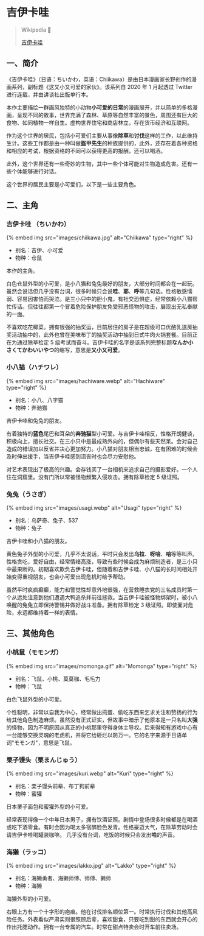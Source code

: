 # 吉伊卡哇

> Wikipedia 📝
>
> [吉伊卡哇](https://zh.wikipedia.org/wiki/吉伊卡哇)

## 一、简介

《吉伊卡哇》（日语：ちいかわ，英语：Chiikawa）是由日本漫画家长野创作的漫画系列，副标题《这又小又可爱的家伙》。该系列自 2020 年 1 月起透过 Twitter 进行连载，并由讲谈社出版单行本。

本作主要描绘一群画风独特的小动物**小可爱的日常**的漫画展开，并以简单的多格漫画，呈现不同的故事，世界充满了森林、草原等自然丰富的景色，周围还有巨大的食物、如同植物一样自生。虚构世界住宅和商店林立，存在货币经济和互联网。

作为这个世界的居民，包括小可爱们主要从事像**除草**和**讨伐**这样的工作，以此维持生计。这些工作都是由一种叫做**盔甲先生**的种族提供的，此外，还存在着各种资格和相应的考试，根据资格的不同可以获得更高的报酬，还可以喝酒。

此外，这个世界还有一些奇妙的生物，其中一些个体可能对生物造成危害。还有一些个体能够进行对话。

这个世界的居民主要是小可爱们，以下是一些主要角色。

## 二、主角

### 吉伊卡哇 （ちいかわ）

{% embed img src="images/chiikawa.jpg" alt="Chiikawa" type="right" %}

- 别名：吉伊、小可爱
- 物种：仓鼠

本作的主角。

白色仓鼠外型的小可爱，是小八猫和兔兔最好的朋友，大部分时间都会在一起玩。虽然会说话但几乎没有台词，很多时候只会说**哇**、**耶**、**呼**等几句话。性格敏感懦弱、容易因害怕而哭泣。是三小只中的胆小鬼，有社交恐惧症，经常依赖小八猫帮忙传话。但往往都第一个冒着危险保护朋友免受邪恶怪物的攻击，展现出无私奉献的一面。

不喜欢吃花椰菜。拥有很强的抽奖运，目前居住的房子是在超级可口优酪乳送房抽奖活动抽中的，此外也曾在美味布丁的抽奖活动中抽到日式牛肉火锅套餐。目前正在为通过除草检定 5 级考试而奋斗。吉伊卡哇的名字是该系列完整标题**なんか小さくてかわいいやつ**的缩写，意思是**又小又可爱**。

### 小八猫（ハチワレ）

{% embed img src="images/hachiware.webp" alt="Hachiware" type="right" %}

- 别名：小八、八字猫
- 物种：奔驰猫

吉伊卡哇和兔兔的朋友。

有着独特的**蓝色**尾巴和耳朵的**奔驰猫**型小可爱。与吉伊卡哇相反，性格开朗健谈，积极向上，擅长社交。在三小只中是最成熟外向的，但偶尔有些天然呆。会对自己造成的错误加以反省并决心更加努力。小八猫对朋友相当忠诚，在有困难的时候会及时伸出援手，当吉伊卡哇感到沮丧时也会尽力安慰他。

对艺术表现出了极高的兴趣。会存钱买了一台相机来追求自己的摄影爱好。一个人住在洞窟里。没有门所以常被怪物频繁入侵攻击。拥有除草检定 5 级证照。

### 兔兔（うさぎ）

{% embed img src="images/usagi.webp" alt="Usagi" type="right" %}

- 别名：乌萨奇、兔子、537
- 物种：兔子

吉伊卡哇和小八猫的朋友。

黄色兔子外型的小可爱，几乎不太说话，平时只会发出**乌拉**、**呀哈**、**哈**等等叫声。性格贪吃，爱好自由，经常情绪高涨，导致有些时候会成为麻烦制造者，是三小只中最果断的。初期喜欢欺负吉伊卡哇，但随着和吉伊卡哇、小八猫的长时间相处开始变得重视朋友，也会小可爱出现危机时给予帮助。

虽然平时疯疯癫癫，能力和警觉性却意外地很强，在营救睡衣党的三名成员时第一个从远处注意到他们遭遇大鸭追杀并前往拯救。当吉伊卡哇被怪物绑架时，被小八唤醒的兔兔立即保持警惕并做好战斗准备。拥有除草检定 3 级证照。即使面对危险，永远都维持着一样的表情。

## 三、其他角色

### 小桃鼠（モモンガ）

{% embed img src="images/momonga.gif" alt="Momonga" type="right" %}

- 别名：飞鼠、小桃、莫莫咖、毛毛力
- 物种：飞鼠

白色飞鼠外型的小可爱。

个性聪明，非常以自我为中心，经常做出捣蛋、偷吃东西来乞求关注和赞扬的行为给其他角色制造麻烦。虽然没有正式证实，但故事中暗示了他原本是一只名叫**大强**的怪物，因为不明原因从真正的小桃那里夺得身体主导权。后来得知有游戏中心有一台能够交换灵魂的老虎机，并将它给砸烂以防万一。它的名字来源于日语单词"モモンガ"，意思是飞鼠。

### 栗子馒头（栗まんじゅう）

{% embed img src="images/kuri.webp" alt="Kuri" type="right" %}

- 别名：栗子馒头前辈、布丁狗前辈
- 物种：蜜獾

日本栗子面包和蜜獾外型的小可爱。

经常表现得像一个中年日本男子，拥有饮酒证照。剧情中登场很多时候都是在喝酒或吃下酒零食。有时会因为喝太多宿醉脸色发青。性格豪迈大气，在除草劳动时会请吉伊卡哇喝罐装咖啡。 几乎没有台词，吃饭的时候只会发出**哈**的声音。

### 海獭（ラッコ）

{% embed img src="images/lakko.jpg" alt="Lakko" type="right" %}

- 别名：海獭勇者、海獭师傅、师傅、獭师
- 物种：海獭

海獭外型的小可爱。

右眼上方有一个十字形的疤痕。他在讨伐排名顺位第一。时常执行讨伐和其他高风险任务。外表看似严肃实则很照顾后辈，喜欢甜食，只要吃到甜的东西就会开心的作出托腮动作。拥有一台专属的汽车。时常在甜点特卖会时开车前往卖场。
